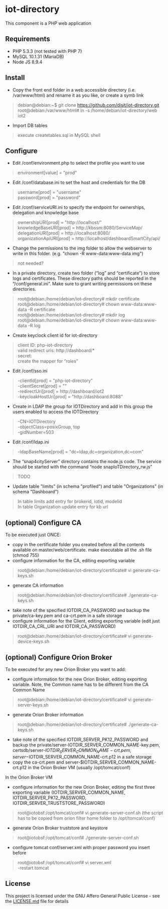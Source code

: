 # iot-directory
This component is a PHP web application

## Requirements
- PHP 5.3.3 (not tested with PHP 7)
- MySQL 10.1.31 (MariaDB)
- Node JS 8.9.4

## Install
- Copy the front end folder in a web accessible directory (i.e. /var/www/html) and rename it as you like, or create a symb link
>debian@debian:~$ git clone https://github.com/disit/iot-directory.git  
>root@debian:/var/www/html# ln -s /home/debian/iot-directory/web iot2  
- Import DB tables
>execute createtables.sql in MySQL shell  

## Configure
- Edit /conf/environment.php to select the profile you want to use
>environment[value] = "prod"
- Edit /conf/database.ini  to set the host and credentials for the DB
>username[prod] = "username"  
>password[prod] = "password"  
- Edit /conf/serviceURI.ini to specify the endpoint for ownerships, delegation and knowledge base
>ownershipURI[prod] = "http://localhost/"  
>knowledgeBaseURI[prod] = http://kbssm:8080/ServiceMap/  
>delegationURI[prod] = http://localhost:8080/  
>organizationApiURI[prod] = http://localhost/dashboardSmartCity/api/  
- Change the permissions to the img folder to allow the webserver to write in this folder. (e.g. "chown -R www-data:www-data img")
>not needed?  
- In a private directory, create two folder (“log” and “certificate”) to store logs and certificates. These directory paths should be reported in the “/conf/general.ini”. Make sure to grant writing permissions on these directories.
>root@debian:/home/debian/iot-directory# mkdir certificate  
>root@debian:/home/debian/iot-directory# chown www-data:www-data -R certificate  
>root@debian:/home/debian/iot-directory# mkdir log  
>root@debian:/home/debian/iot-directory# chown www-data:www-data -R log  
- Create keyclock client id for iot-directory  
>client ID: php-iot-directory  
>valid redirect uris: http://dashboard/*  
>secret: <php-iot-directory-secret>  
>create the mapper for “roles”  
- Edit /conf/sso.ini
>-clientId[prod] = "php-iot-directory"  
>-clientSecret[prod] = "<php-iot-directory-secret>"  
>-redirectUri[prod] = http://dashboard/iot2  
>-keycloakHostUri[prod] = "http://dashboard:8088"  
- Create in LDAP the group for IOTDirectory and add in this group the users enabled to access the IOTDirectory
>-CN=IOTDirectory  
>-objectClass=posixGroup, top   
>-gidNumber=503  
- Edit /conf/ldap.ini
>-ldapBaseName[prod] = "dc=ldap,dc=organization,dc=com"  
- The “snap4cityServer” directory contains the node.js code. The service should be started with the command “node snapIoTDirectory_rw.js” 
>TODO  
- Update table "limits" (in schema "profiled") and table "Organizations" (in schema "Dashboard")
>In table limits add entry for brokerid, iotid, modelid  
>In table Organization update entry for kb url  

## (optional) Configure CA

To be executed just ONCE:

- copy in the certificate folder you created before all the contents available on master/web/certificate. make executable all the .sh file (chmod 755)
- configure information for the CA, editing exporting variable
>root@debian:/home/debian/iot-directory/certificate# vi generate-ca-keys.sh  
- generate CA information
>root@debian:/home/debian/iot-directory/certificate# ./generate-ca-keys.sh  
- take note of the specified IOTDIR_CA_PASSWORD and backup the private/ca-key.pem and ca-crt.pem in a safe storage
- configure information for the Client, editing exporting variable (edit just IOTDIR_CA_CRL_URI and IOTDIR_CA_PASSWORD)
>root@debian:/home/debian/iot-directory/certificate# vi generate-device-keys.sh  

## (optional) Configure Orion Broker

To be executed for any new Orion Broker you want to add:

- configure information for the new Orion Broker, editing exporting variable. Note, the Common name has to be different from the CA Common Name
>root@debian:/home/debian/iot-directory/certificate# vi generate-server-keys.sh  
- generate Orion Broker information
>root@debian:/home/debian/iot-directory/certificate# ./generate-ca-keys.sh  
- take note of the specified IOTDIR_SERVER_PK12_PASSWORD and backup the private/server-IOTDIR_SERVER_COMMON_NAME-key.pem, certsdb/server-$IOTDIR_SERVER_COMMON_NAME-crt.pem, server-$IOTDIR_SERVER_COMMON_NAME-crt.p12 in a safe storage
- copy the ca-crt.pem and server-$IOTDIR_SERVER_COMMON_NAME-crt.p12 in the Orion Broker VM (usually /opt/tomcat/conf)

In the Orion Broker VM
- configure information for the new Orion Broker, editing the first three exporting variable (IOTDIR_SERVER_COMMON_NAME, IOTDIR_SERVER_PK12_PASSWORD, IOTDIR_SERVER_TRUSTSTORE_PASSWORD)
>root@iotobsf:/opt/tomcat/conf# vi generate-server-conf.sh (the script has to be copied from orion filter home folder to /opt/tomcat/conf)  
- generate Orion Broker truststore and keystore
>root@iotobsf:/opt/tomcat/conf# ./generate-server-conf.sh
- configure tomcat conf/server.xml with proper password you insert before
>root@iotobsf:/opt/tomcat/conf# vi server.xml 
><Connector allowHostHeaderMismatch="true" SSLEnabled="true" clientAuth="want" truststoreFile="conf/caCerts.jks" truststorePass="<IOTDIR_SERVER_TRUSTSTORE_PASSWORD>" keystoreFile="conf/tomcat.keystore" keystorePass="<IOTDIR_SERVER_PK12_PASSWORD>" maxThreads="200" port="8443" protocol="org.apache.coyote.http11.Http11NioProtocol" scheme="https" secure="true" sslProtocol="TLS" sslEnabledProtocols="TLSv1.3,TLSv1.2,TLSv1.1" ciphers="TLS_RSA_WITH_AES_128_CBC_SHA, TLS_RSA_WITH_AES_256_CBC_SHA"/>  
-restart tomcat  

## License

This project is licensed under the GNU Affero General Public License - see the [LICENSE.md](LICENSE) file for details
